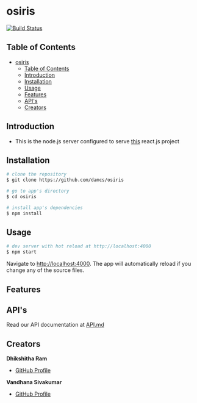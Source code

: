 # osiris
[![Build Status](https://travis-ci.org/DAMCS/osiris.svg?branch=master)](https://travis-ci.org/DAMCS/osiris)
## Table of Contents
- [osiris](#osiris)
  - [Table of Contents](#table-of-contents)
  - [Introduction](#introduction)
  - [Installation](#installation)
  - [Usage](#usage)
  - [Features](#features)
  - [API's](#apis)
  - [Creators](#creators)
  
## Introduction
- This is the node.js server configured to serve [this](https://github.com/damcs/stepping-stone) react.js project

## Installation

```bash
# clone the repository
$ git clone https://github.com/damcs/osiris

# go to app's directory
$ cd osiris

# install app's dependencies
$ npm install 
```

## Usage

```bash
# dev server with hot reload at http://localhost:4000
$ npm start
```
Navigate to [http://localhost:4000](http://localhost:4000). The app will automatically reload if you change any of the source files.

## Features



## API's

Read our API documentation at [API.md](API.md)

## Creators

**Dhikshitha Ram**
* [GitHub Profile](<https://github.com/dhikshitha>)

**Vandhana Sivakumar**
* [GitHub Profile](<https://github.com/vandhanasiva>)
